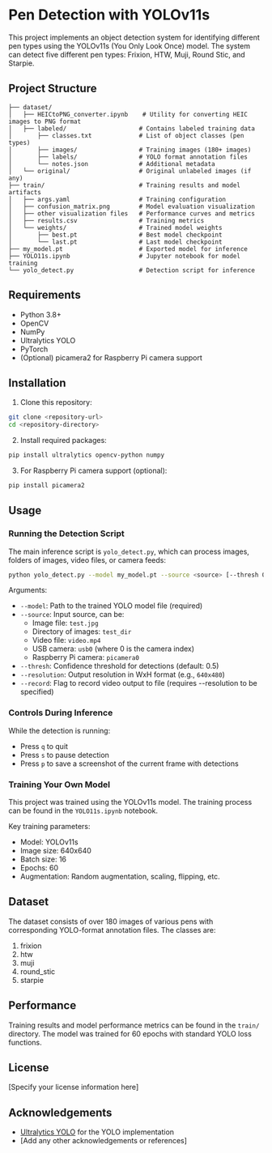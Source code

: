 # Pen Detection with YOLOv11s

This project implements an object detection system for identifying different pen types using the YOLOv11s (You Only Look Once) model. The system can detect five different pen types: Frixion, HTW, Muji, Round Stic, and Starpie.

## Project Structure

```
├── dataset/
│   ├── HEICtoPNG_converter.ipynb    # Utility for converting HEIC images to PNG format
│   ├── labeled/                    # Contains labeled training data
│       ├── classes.txt             # List of object classes (pen types)
│       ├── images/                 # Training images (180+ images)
│       ├── labels/                 # YOLO format annotation files
│       └── notes.json              # Additional metadata
│   └── original/                   # Original unlabeled images (if any)
├── train/                          # Training results and model artifacts
│   ├── args.yaml                   # Training configuration
│   ├── confusion_matrix.png        # Model evaluation visualization
│   ├── other visualization files   # Performance curves and metrics
│   ├── results.csv                 # Training metrics
│   └── weights/                    # Trained model weights
│       ├── best.pt                 # Best model checkpoint
│       └── last.pt                 # Last model checkpoint
├── my_model.pt                     # Exported model for inference
├── YOLO11s.ipynb                   # Jupyter notebook for model training
└── yolo_detect.py                  # Detection script for inference
```

## Requirements

- Python 3.8+
- OpenCV
- NumPy
- Ultralytics YOLO
- PyTorch
- (Optional) picamera2 for Raspberry Pi camera support

## Installation

1. Clone this repository:

```bash
git clone <repository-url>
cd <repository-directory>
```

2. Install required packages:

```bash
pip install ultralytics opencv-python numpy
```

3. For Raspberry Pi camera support (optional):

```bash
pip install picamera2
```

## Usage

### Running the Detection Script

The main inference script is `yolo_detect.py`, which can process images, folders of images, video files, or camera feeds:

```bash
python yolo_detect.py --model my_model.pt --source <source> [--thresh 0.5] [--resolution 640x480] [--record]
```

Arguments:
- `--model`: Path to the trained YOLO model file (required)
- `--source`: Input source, can be:
  - Image file: `test.jpg`
  - Directory of images: `test_dir`
  - Video file: `video.mp4`
  - USB camera: `usb0` (where 0 is the camera index)
  - Raspberry Pi camera: `picamera0`
- `--thresh`: Confidence threshold for detections (default: 0.5)
- `--resolution`: Output resolution in WxH format (e.g., `640x480`)
- `--record`: Flag to record video output to file (requires --resolution to be specified)

### Controls During Inference

While the detection is running:
- Press `q` to quit
- Press `s` to pause detection
- Press `p` to save a screenshot of the current frame with detections

### Training Your Own Model

This project was trained using the YOLOv11s model. The training process can be found in the `YOLO11s.ipynb` notebook.

Key training parameters:
- Model: YOLOv11s
- Image size: 640x640
- Batch size: 16
- Epochs: 60
- Augmentation: Random augmentation, scaling, flipping, etc.

## Dataset

The dataset consists of over 180 images of various pens with corresponding YOLO-format annotation files. The classes are:
1. frixion
2. htw
3. muji
4. round_stic
5. starpie

## Performance

Training results and model performance metrics can be found in the `train/` directory. The model was trained for 60 epochs with standard YOLO loss functions.

## License

[Specify your license information here]

## Acknowledgements

- [Ultralytics YOLO](https://github.com/ultralytics/ultralytics) for the YOLO implementation
- [Add any other acknowledgements or references]
